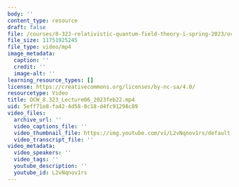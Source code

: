 ```yaml
---
body: ''
content_type: resource
draft: false
file: /courses/8-323-relativistic-quantum-field-theory-i-spring-2023/ocw_8323_lecture06_2023feb22_360p_16_9.mp4
file_size: 11751925245
file_type: video/mp4
image_metadata:
  caption: ''
  credit: ''
  image-alt: ''
learning_resource_types: []
license: https://creativecommons.org/licenses/by-nc-sa/4.0/
resourcetype: Video
title: OCW_8.323_Lecture06_2023feb22.mp4
uid: 5eff71e8-fa42-4d58-8c18-d4fc91298c89
video_files:
  archive_url: ''
  video_captions_file: ''
  video_thumbnail_file: https://img.youtube.com/vi/L2vNqnov1rs/default.jpg
  video_transcript_file: ''
video_metadata:
  video_speakers: ''
  video_tags: ''
  youtube_description: ''
  youtube_id: L2vNqnov1rs
---
```

